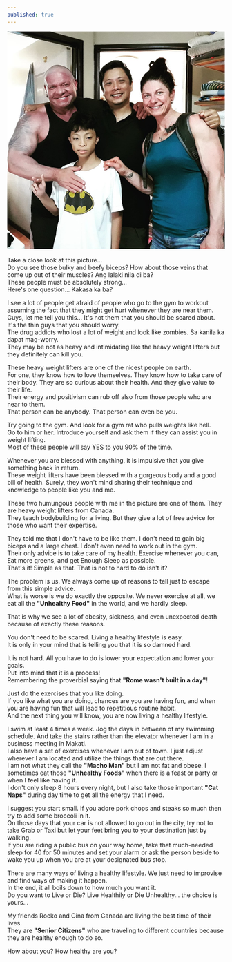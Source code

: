 ```yaml
---
published: true
---
```

![Workout](/images/Buff.jpg)

Take a close look at this picture...   
Do you see those bulky and beefy biceps?  How about those veins that come up out of their muscles? Ang lalaki nila di ba?   
These people must be absolutely strong...   
Here's one question... Kakasa ka ba?

I see a lot of people get afraid of people who go to the gym to workout assuming the fact that they might get hurt whenever they are near them.   
Guys, let me tell you this... It's not them that you should be scared about. It's the thin guys that you should worry.   
The drug addicts who lost a lot of weight and look like zombies. Sa kanila ka dapat mag-worry.   
They may be not as heavy and intimidating like the heavy weight lifters but they definitely can kill you.

These heavy weight lifters are one of the nicest people on earth.   
For one, they know how to love themselves. They know how to take care of their body. They are so curious about their health. And they give value to their life.   
Their energy and positivism can rub off also from those people who are near to them.   
That person can be anybody. That person can even be you.

Try going to the gym. And look for a gym rat who pulls weights like hell.   
Go to him or her. Introduce yourself and ask them if they can assist you in weight lifting.   
Most of these people will say YES to you 90% of the time.

Whenever you are blessed with anything, it is impulsive that you give something back in return.   
These weight lifters have been blessed with a gorgeous body and a good bill of health. 
Surely, they won't mind sharing their technique and knowledge to people like you and me.

These two humungous people with me in the picture are one of them. 
They are heavy weight lifters from Canada.   
They teach bodybuilding for a living. But they give a lot of free advice for those who want their expertise.

They told me that I don't have to be like them. I don't need to gain big biceps and a large chest. I don't even need to work out in the gym.   
Their only advice is to take care of my health. Exercise whenever you can, Eat more greens, and get Enough Sleep as possible.   
That's it! Simple as that. That is not to hard to do isn't it?

The problem is us. We always come up of reasons to tell just to escape from this simple advice.   
What is worse is we do exactly the opposite.
We never exercise at all, we eat all the **"Unhealthy Food"** in the world, and we hardly sleep.

That is why we see a lot of obesity, sickness, and even unexpected death because of exactly these reasons. 

You don't need to be scared. Living a healthy lifestyle is easy.   
It is only in your mind that is telling you that it is so damned hard.

It is not hard. All you have to do is lower your expectation and lower your goals.   
Put into mind that it is a process!   
Remembering the proverbial saying that **"Rome wasn't built in a day"**! 

Just do the exercises that you like doing.   
If you like what you are doing, chances are you are having fun, and when you are having fun that will lead to repetitious routine habit.   
And the next thing you will know, you are now living a healthy lifestyle.

I swim at least 4 times a week. Jog the days in between of my swimming schedule. And take the stairs rather than the elevator whenever I am in a business meeting in Makati.   
I also have a set of exercises whenever I am out of town.
I just adjust wherever I am located and utilize the things that are out there.   
I am not what they call the **"Macho Man"** but I am not fat and obese. I sometimes eat those **"Unhealthy Foods"** when there is a feast or party or when I feel like having it.   
I don't only sleep 8 hours every night, but I also take those important **"Cat Naps"** during day time to get all the energy that I need.

I suggest you start small. If you adore pork chops and steaks so much then try to add some broccoli in it.   
On those days that your car is not allowed to go out in the city, try not to take Grab or Taxi but let your feet bring you to your destination just by walking.   
If you are riding a public bus on your way home, take that much-needed sleep for 40 for 50 minutes and set your alarm or ask the person beside to wake you up when you are at your designated bus stop. 

There are many ways of living a healthy lifestyle. We just need to improvise and find ways of making it happen.   
In the end, it all boils down to how much you want it.   
Do you want to Live or Die? Live Healthily or Die Unhealthy... the choice is yours...

My friends Rocko and Gina from Canada are living the best time of their lives.   
They are **"Senior Citizens"** who are traveling to different countries because they are healthy enough to do so.

How about you? How healthy are you? 



